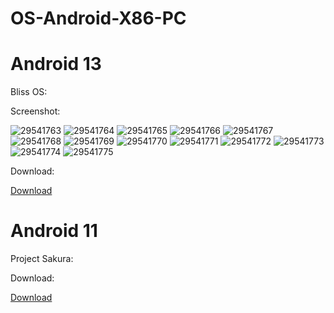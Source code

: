 # OS-Android-X86-PC

# Android 13

Bliss OS:

Screenshot:

![29541763](https://github.com/user-attachments/assets/b0eab0a2-6ba2-4fb9-ba98-8e78edb59592)
![29541764](https://github.com/user-attachments/assets/eb2b0482-0fc9-4aed-bec8-9d75e74ecb70)
![29541765](https://github.com/user-attachments/assets/48ec5e72-9f69-44e2-afe2-118a23e159a4)
![29541766](https://github.com/user-attachments/assets/a0864592-1d3c-482b-919b-b905f4443b0d)
![29541767](https://github.com/user-attachments/assets/077e9145-dad9-484e-9d2e-1c1a81a71bc9)
![29541768](https://github.com/user-attachments/assets/d6b03f01-4c79-4598-b765-645631188983)
![29541769](https://github.com/user-attachments/assets/89678b82-2c09-4cae-946f-29646f869c16)
![29541770](https://github.com/user-attachments/assets/fec0f7c9-51f0-48a7-a9da-2af3a7dfdbe0)
![29541771](https://github.com/user-attachments/assets/9f13bb27-1a7a-4b88-8e01-18370821baa4)
![29541772](https://github.com/user-attachments/assets/d8f8922d-b057-46db-8b26-d2a13bc3d76e)
![29541773](https://github.com/user-attachments/assets/c2316806-9554-414b-a19a-e1d70e5d0f4a)
![29541774](https://github.com/user-attachments/assets/052e2fbf-916d-4971-bdc9-874b34c4d50a)
![29541775](https://github.com/user-attachments/assets/c90f3f52-e41b-4b25-8fe9-355f04cef926)

Download:

[Download](https://mega.nz/ac1fcaa6-e2c7-4ed4-9481-cae17a328b1d)

# Android 11

Project Sakura:

Download:

[Download](https://mega.nz/d1de5fa8-a407-413d-935e-5c9e680ab789)

